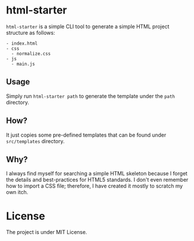 # html-starter
`html-starter` is a simple CLI tool to generate a simple HTML project structure as follows:
```
- index.html
- css
  - normalize.css
- js
  - main.js
```

## Usage
Simply run `html-starter path` to generate the template under the `path` directory.

## How?
It just copies some pre-defined templates that can be found under `src/templates` directory.

## Why?
I always find myself for searching a simple HTML skeleton because I forget the details and best-practices for HTML5 standards. I don't even remember how to import a CSS file; therefore, I have created it mostly to scratch my own itch.

# License
The project is under MIT License.